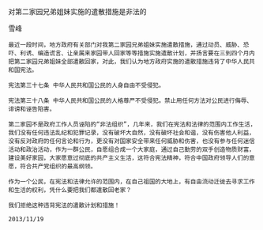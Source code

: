 对第二家园兄弟姐妹实施的遣散措施是非法的

雪峰


    最近一段时间，地方政府有关部门对我第二家园兄弟姐妹实施遣散措施，通过动员、威胁、恐吓、利诱、编造谎言、让亲属来家园带人回家等等措施实施遣散计划，并扬言要在三到四个月内把第二家园兄弟姐妹全部遣散回家，对此，我们认为地方政府实施的遣散措施违背了中华人民共和国宪法。

    宪法第三十七条 中华人民共和国公民的人身自由不受侵犯。

    宪法第三十八条 中华人民共和国公民的人格尊严不受侵犯。禁止用任何方法对公民进行侮辱、诽谤和诬告陷害。

    第二家园不是政府工作人员诬陷的“非法组织”，几年来，我们在宪法和法律的范围内工作生活，我们没有任何违法乱纪和犯罪记录，没有破坏大自然，没有破坏社会和谐，没有伤害他人利益，没有反对政府的任何言论和行为，更没有对国家安全带来任何威胁和伤害，也没有参与任何迷信活动和政治活动，作为一群公民，自愿组合成一个大家庭，通过自己勤劳的双手创造物质财富，建设美好家园，大家愿意过彻底的共产主义生活，这符合宪法精神，符合中国政府领导人们的意愿，符合共产党组织的最高纲领。

    作为一个公民，在宪法和法律允许的范围内，在自己祖国的大地上，有自由流动迁徙去寻求工作和生活的权利，凭什么要把我们都遣散回老家？

    我们拒绝这种违背宪法的遣散计划和措施！

    2013/11/19



